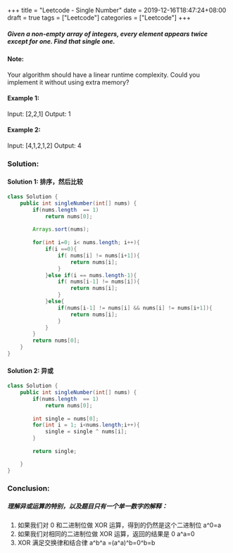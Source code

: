 +++
title = "Leetcode - Single Number"
date = 2019-12-16T18:47:24+08:00
draft = true
tags = ["Leetcode"]
categories = ["Leetcode"]
+++
##### Given a non-empty array of integers, every element appears twice except for one. Find that single one.

#### Note:

Your algorithm should have a linear runtime complexity. Could you implement it without using extra memory?

#### Example 1:

Input: [2,2,1]
Output: 1

#### Example 2:

Input: [4,1,2,1,2]
Output: 4

### Solution:

#### Solution 1: 排序，然后比较

```java
class Solution {
    public int singleNumber(int[] nums) {
        if(nums.length  == 1)
            return nums[0];
        
        Arrays.sort(nums);
          
        for(int i=0; i< nums.length; i++){
            if(i ==0){
                if( nums[i] != nums[i+1]){
                    return nums[i];
                }
            }else if(i == nums.length-1){
                if( nums[i-1] != nums[i]){
                    return nums[i];
                }
            }else{
                if(nums[i-1] != nums[i] && nums[i] != nums[i+1]){
                    return nums[i];
                }
            }
        }
        return nums[0];
    }
}
```

#### Solution 2: 异或

```java
class Solution {
    public int singleNumber(int[] nums) {
        if(nums.length  == 1)
            return nums[0];
        
        int single = nums[0];
        for(int i = 1; i<nums.length;i++){
            single = single ^ nums[i];
        }
        
        return single;

    }
}
```

### Conclusion:

##### 理解异或运算的特别，以及题目只有一个单一数字的解释：
1. 如果我们对 0 和二进制位做 XOR 运算，得到的仍然是这个二进制位
a^0=a
2. 如果我们对相同的二进制位做 XOR 运算，返回的结果是 0
a^a=0
3. XOR 满足交换律和结合律
a^b^a =(a^a)^b=0^b=b
